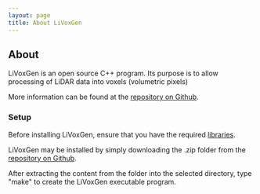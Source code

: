 ```yaml
---
layout: page
title: About LiVoxGen
---
```

## About
LiVoxGen is an open source C++ program. Its purpose is to allow processing of LiDAR data into voxels
(volumetric pixels)

More information can be found at the [repository on Github](https://github.com/MeganKress/LiVoxGen/).


### Setup
Before installing LiVoxGen, ensure that you have the required [libraries](http://megankress.github.io/LiVoxGen//libraries.html).

LiVoxGen may be installed by simply downloading the .zip folder from the [repository on Github](https://github.com/MeganKress/LiVoxGen/archive/master.zip).

After extracting the content from the folder into the selected directory, type "make" to create the 
LiVoxGen executable program.
